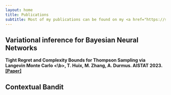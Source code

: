 ```yaml
---
layout: home
title: Publications
subtitle: Most of my publications can be found on my <a href="https://scholar.google.com/citations?user=TvJOtQwAAAAJ&hl=fr">Google scholar profile</a>, below they are classified by themes.
---
```


## Variational inference for Bayesian Neural Networks
<b> Tight Regret and Complexity Bounds for Thompson Sampling via Langevin Monte Carlo <\b>, T. Huix, M. Zhang, A. Durmus. AISTAT 2023. <a href="https://proceedings.mlr.press/v206/huix23a/huix23a.pdf">[Paper]</a>

## Contextual Bandit

## 
